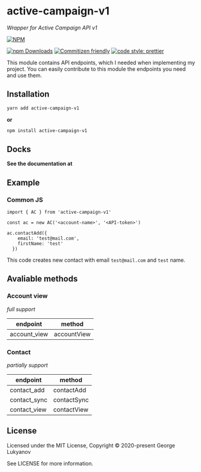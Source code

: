 # active-campaign-v1
_Wrapper for Active Campaign API v1_

[![NPM](https://nodei.co/npm/active-campaign-v1.png?downloads=true&downloadRank=true)](https://nodei.co/npm/active-campaign-v1/)

[![npm Downloads](https://img.shields.io/npm/dm/active-campaign-v1.svg?style=flat-square)](https://npmcharts.com/compare/active-campaign-v1?minimal=true)
[![Commitizen friendly](https://img.shields.io/badge/commitizen-friendly-brightgreen.svg?style=flat-square)](http://commitizen.github.io/cz-cli/)
[![code style: prettier](https://img.shields.io/badge/code_style-prettier-ff69b4.svg?style=flat-square&logo=prettier)](https://github.com/prettier/prettier)

This module contains API endpoints, which I needed when implementing my project. You can easily contribute to this module the endpoints you need and use them.

## Installation
```BASH
yarn add active-campaign-v1
```
**or**
```BASH
npm install active-campaign-v1
```

## Docks
**See the documentation at []()**

## Example

### Common JS

```JS
import { AC } from 'active-campaign-v1'

const ac = new AC('<account-name>', '<API-token>')

ac.contactAdd({
    email: 'test@mail.com',
    firstName: 'test'
  })
```

This code creates new contact with email `test@mail.com` and `test` name.

## Avaliable methods

### Account view
_full support_

|   endpoint   |    method   |
|     ----     |     ----    |
| account_view | accountView |

### Contact
_partially support_

|   endpoint   |    method   |
|     ----     |     ----    |
| contact_add  | contactAdd  |
| contact_sync | contactSync |
| contact_view | contactView |

## License

Licensed under the MIT License, Copyright © 2020-present George Lukyanov

See LICENSE for more information.
